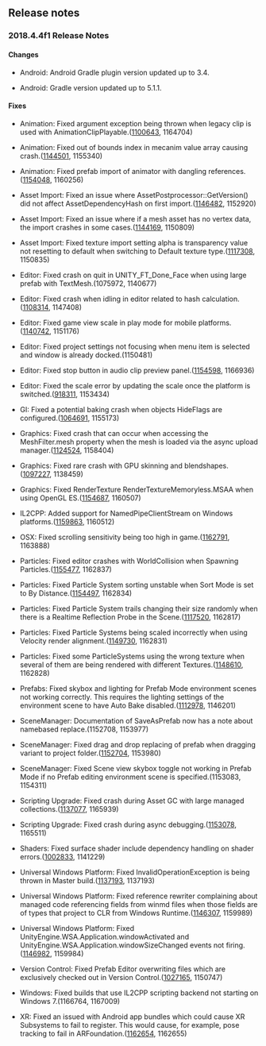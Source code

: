 ## Release notes

### 2018.4.4f1 Release Notes

#### Changes

-   Android: Android Gradle plugin version updated up to 3.4.

-   Android: Gradle version updated up to 5.1.1.

#### Fixes

-   Animation: Fixed argument exception being thrown when legacy clip is used with AnimationClipPlayable.([1100643](https://issuetracker.unity3d.com/issues/mecanimdatawasbuilt-error-when-calling-playableoutput-dot-setsourceplayable), 1164704)

-   Animation: Fixed out of bounds index in mecanim value array causing crash.([1144501](https://issuetracker.unity3d.com/issues/animator-component-causes-assertion-failed-on-expression-index-m-scalecount-messages-when-in-play-mode), 1155340)

-   Animation: Fixed prefab import of animator with dangling references.([1154048](https://issuetracker.unity3d.com/issues/unityscene-addroottoscene-crashes-when-importing-a-prefab), 1160256)

-   Asset Import: Fixed an issue where AssetPostprocessor::GetVersion() did not affect AssetDependencyHash on first import.([1146482](https://issuetracker.unity3d.com/issues/assetpostprocessor-getversion-does-not-affect-assetdependencyhash-on-first-import), 1152920)

-   Asset Import: Fixed an issue where if a mesh asset has no vertex data, the import crashes in some cases.([1144169](https://issuetracker.unity3d.com/issues/unity-freeze-and-mono-arch-find-jit-info-ext-crash-when-importing-corrupted-mesh-asset-files), 1150809)

-   Asset Import: Fixed texture import setting alpha is transparency value not resetting to default when switching to Default texture type.([1117308](https://issuetracker.unity3d.com/issues/import-settings-alpha-transparency-enables-itself), 1150835)

-   Editor: Fixed crash on quit in UNITY_FT_Done_Face when using large prefab with TextMesh.(1075972, 1140677)

-   Editor: Fixed crash when idling in editor related to hash calculation.([1108314](https://issuetracker.unity3d.com/issues/unity-crashed-while-idling-in-the-editor), 1147408)

-   Editor: Fixed game view scale in play mode for mobile platforms.([1140742](https://issuetracker.unity3d.com/issues/game-tab-window-rescales-when-entering-the-play-mode), 1151176)

-   Editor: Fixed project settings not focusing when menu item is selected and window is already docked.(1150481)

-   Editor: Fixed stop button in audio clip preview panel.([1154598](https://issuetracker.unity3d.com/issues/audiosource-continues-to-play-after-being-stopped-in-preview-window), 1166936)

-   Editor: Fixed the scale error by updating the scale once the platform is switched.([918311](https://issuetracker.unity3d.com/issues/switching-between-platforms-results-into-game-views-resolution-slash-aspect-ratio-scale-settings-not-changing), 1153434)

-   GI: Fixed a potential baking crash when objects HideFlags are configured.([1064691](https://issuetracker.unity3d.com/issues/console-is-continuously-spammed-with-assertion-failed-on-expression-kvalidsceneobjectidentifier-equals-equals-res-after-project-update), 1155173)

-   Graphics: Fixed crash that can occur when accessing the MeshFilter.mesh property when the mesh is loaded via the async upload manager.([1124524](https://issuetracker.unity3d.com/issues/standalone-player-crashes-when-accessing-mesh-filter-of-mesh-that-has-read-slash-write-disabled), 1158404)

-   Graphics: Fixed rare crash with GPU skinning and blendshapes.([1097227](https://issuetracker.unity3d.com/issues/editor-crashes-with-calculateblendshapeweights-when-entering-play-mode-with-a-specific-asset-in-the-scene), 1138459)

-   Graphics: Fixed RenderTexture RenderTextureMemoryless.MSAA when using OpenGL ES.([1154687](https://issuetracker.unity3d.com/issues/android-temporary-render-textures-configured-with-memoryless-dot-msaa-render-black-on-android), 1160507)

-   IL2CPP: Added support for NamedPipeClientStream on Windows platforms.([1159863](https://issuetracker.unity3d.com/issues/il2cpp-notimplementedexception-is-thrown-when-use-system-dot-io-dot-pipes), 1160512)

-   OSX: Fixed scrolling sensitivity being too high in game.([1162791](https://issuetracker.unity3d.com/issues/osx-ui-scroll-view-is-much-more-sensitive-to-scroll-after-upgrading-to-2019-dot-2), 1163888)

-   Particles: Fixed editor crashes with WorldCollision when Spawning Particles.([1155477](https://issuetracker.unity3d.com/issues/editor-crashes-with-worldcollision-when-spawning-particles), 1162837)

-   Particles: Fixed Particle System sorting unstable when Sort Mode is set to By Distance.([1154497](https://issuetracker.unity3d.com/issues/particle-system-sorting-is-unstable-when-sort-mode-is-set-to-by-distance), 1162834)

-   Particles: Fixed Particle System trails changing their size randomly when there is a Realtime Reflection Probe in the Scene.([1117520](https://issuetracker.unity3d.com/issues/particle-system-trails-brakes-when-using-certain-trail-parameters-while-having-a-realtime-reflection-probe-in-the-scene), 1162817)

-   Particles: Fixed Particle Systems being scaled incorrectly when using Velocity render alignment.([1149730](https://issuetracker.unity3d.com/issues/particle-systems-are-rendered-in-significantly-lower-resolution-when-scaled), 1162831)

-   Particles: Fixed some ParticleSystems using the wrong texture when several of them are being rendered with different Textures.([1148610](https://issuetracker.unity3d.com/issues/some-particlesystems-use-the-wrong-texture-when-several-of-them-are-being-rendered-with-different-textures), 1162828)

-   Prefabs: Fixed skybox and lighting for Prefab Mode environment scenes not working correctly. This requires the lighting settings of the environment scene to have Auto Bake disabled.([1112978](https://issuetracker.unity3d.com/issues/the-prefab-editing-environment-skybox-and-light-data-are-ignored-when-entering-prefab-mode), 1146201)

-   SceneManager: Documentation of SaveAsPrefab now has a note about namebased replace.(1152708, 1153977)

-   SceneManager: Fixed drag and drop replacing of prefab when dragging variant to project folder.([1152704](https://issuetracker.unity3d.com/issues/namebased-replace-prevents-creation-of-prefab-variant-when-using-drag-and-drop), 1153980)

-   SceneManager: Fixed Scene view skybox toggle not working in Prefab Mode if no Prefab editing environment scene is specified.(1153083, 1154311)

-   Scripting Upgrade: Fixed crash during Asset GC with large managed collections.([1137077](https://issuetracker.unity3d.com/issues/editor-silent-crash-when-attempting-to-load-a-new-scene-after-allocating-data), 1165939)

-   Scripting Upgrade: Fixed crash during async debugging.([1153078](https://issuetracker.unity3d.com/issues/debugging-unity-c-number-code-containing-async-slash-await-breaks-debugger-and-causes-editor-to-crash), 1165511)

-   Shaders: Fixed surface shader include dependency handling on shader errors.([1002833](https://issuetracker.unity3d.com/issues/shaders-surface-shaders-dont-track-number-include-dependencies-properly), 1141229)

-   Universal Windows Platform: Fixed InvalidOperationException is being thrown in Master build.([1137193](https://issuetracker.unity3d.com/issues/uwp-dot-net-invalidoperationexception-is-trigger-in-master-build), 1137193)

-   Universal Windows Platform: Fixed reference rewriter complaining about managed code referencing fields from winmd files when those fields are of types that project to CLR from Windows Runtime.([1146307](https://issuetracker.unity3d.com/issues/reference-rewriter-errors-when-building-uwp-against-the-insider-windows-sdk), 1159989)

-   Universal Windows Platform: Fixed UnityEngine.WSA.Application.windowActivated and UnityEngine.WSA.Application.windowSizeChanged events not firing.([1146982](https://issuetracker.unity3d.com/issues/uwp-il2cpp-unityengine-dot-wsa-dot-application-dot-windowactivated-is-removed-by-il2cpp-managed-bytecode-stripping), 1159984)

-   Version Control: Fixed Prefab Editor overwriting files which are exclusively checked out in Version Control.([1027165](https://issuetracker.unity3d.com/issues/vcs-files-exclusively-checked-out-by-remote-client-are-still-written-on-save), 1150747)

-   Windows: Fixed builds that use IL2CPP scripting backend not starting on Windows 7.(1166764, 1167009)

-   XR: Fixed an issued with Android app bundles which could cause XR Subsystems to fail to register. This would cause, for example, pose tracking to fail in ARFoundation.([1162654](https://issuetracker.unity3d.com/issues/xr-subsystems-are-not-found-when-using-android-app-bundles), 1162655)
